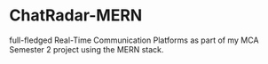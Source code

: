 # ChatRadar-MERN
full-fledged Real-Time Communication Platforms as part of my MCA Semester 2 project using the MERN stack.
